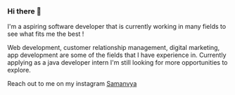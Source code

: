 ### Hi there 👋
I'm a aspiring software developer that is currently working in many fields to see what fits me the best !

Web development, customer relationship management, digital marketing, app development are some of the fields that I have experience in.
Currently applying as a java developer intern I'm still looking for more opportunities to explore.

Reach out to me on my instagram [Samanvya](https://www.instagram.com/sam_anvya007/)
